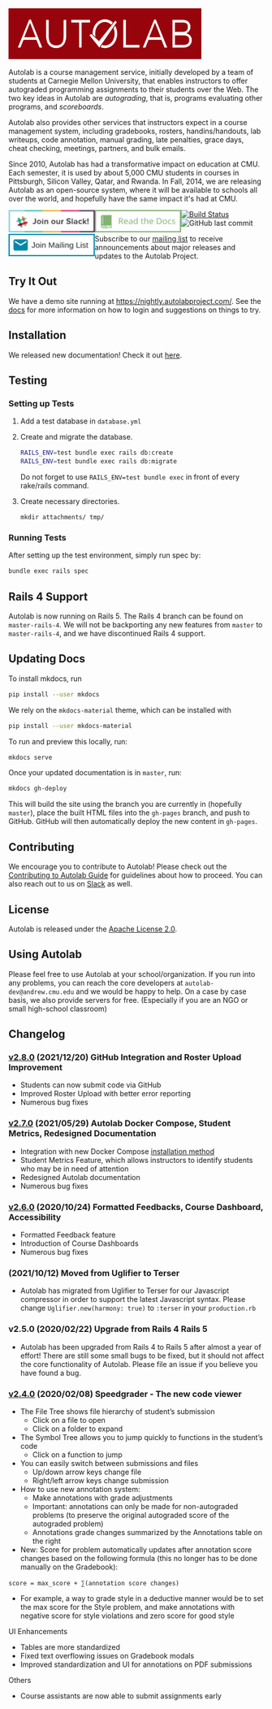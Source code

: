 <a href="https://autolabproject.com">
  <img src="public/images/autolab_banner.svg" width="380px" height="100px">
</a>

Autolab is a course management service, initially developed by a team of students at Carnegie Mellon University, that enables instructors to offer autograded programming assignments to their students over the Web. The two key ideas in Autolab are *autograding*, that is, programs evaluating other programs, and *scoreboards*.

Autolab also provides other services that instructors expect in a course management system, including gradebooks, rosters, handins/handouts, lab writeups, code annotation, manual grading, late penalties, grace days, cheat checking, meetings, partners, and bulk emails.

Since 2010, Autolab has had a transformative impact on education at CMU. Each semester, it is used by about 5,000 CMU students in courses in Pittsburgh, Silicon Valley, Qatar, and Rwanda. In Fall, 2014, we are releasing Autolab as an open-source system, where it will be available to schools all over the world, and hopefully have the same impact it's had at CMU.


<p>
<a href="https://autolab-slack.herokuapp.com" style="float:left">
  <img src="public/images/join_slack.svg" width="170px" height="44px">
</a>

<a href="https://docs.autolabproject.com/" style="float:left">
  <img src="public/images/read_the_docs.svg" width="170px" height="44px">
</a>

<a href="https://groups.google.com/g/autolabproject" style="float:left">
 <img src="public/images/mailing_list.svg" width="170px" height="44px">
</a>

</p>

[![Build Status](https://travis-ci.org/autolab/Autolab.svg)](https://travis-ci.org/autolab/Autolab)
![GitHub last commit](https://img.shields.io/github/last-commit/autolab/Autolab)

Subscribe to our [mailing list](https://groups.google.com/g/autolabproject) to receive announcements about major releases and updates to the Autolab Project.

## Try It Out
We have a demo site running at https://nightly.autolabproject.com/. See the [docs](https://docs.autolabproject.com/#demonstration-site) for more information on how to login and suggestions on things to try.


## Installation

We released new documentation! Check it out [here](https://docs.autolabproject.com).

## Testing

### Setting up Tests

1. Add a test database in `database.yml`

2. Create and migrate the database.
	```sh
	RAILS_ENV=test bundle exec rails db:create
	RAILS_ENV=test bundle exec rails db:migrate
	```
   Do not forget to use `RAILS_ENV=test bundle exec` in front of every rake/rails command.

3. Create necessary directories.

	```
	mkdir attachments/ tmp/
	```

### Running Tests

After setting up the test environment, simply run spec by:

```sh
bundle exec rails spec
```

## Rails 4 Support
Autolab is now running on Rails 5. The Rails 4 branch can be found on `master-rails-4`. 
We will not be backporting any new features from `master` to `master-rails-4`, and we have discontinued Rails 4 support.

## Updating Docs
To install mkdocs, run
```bash
pip install --user mkdocs
```

We rely on the `mkdocs-material` theme, which can be installed with
```bash
pip install --user mkdocs-material
```

To run and preview this locally, run:

```bash
mkdocs serve
```

Once your updated documentation is in `master`, run:

```bash
mkdocs gh-deploy
```

This will build the site using the branch you are currently in (hopefully `master`), place the built HTML files into the `gh-pages` branch, and push to GitHub. GitHub will then automatically deploy the new content in `gh-pages`.

## Contributing

We encourage you to contribute to Autolab! Please check out the
[Contributing to Autolab Guide](https://github.com/autolab/Autolab/blob/master/CONTRIBUTING.md) for guidelines about how to proceed. You can also reach out to us on [Slack](https://autolab-slack.herokuapp.com) as well.

## License

Autolab is released under the [Apache License 2.0](http://opensource.org/licenses/Apache-2.0).

## Using Autolab

Please feel free to use Autolab at your school/organization. If you run into any problems, you can reach the core developers at `autolab-dev@andrew.cmu.edu` and we would be happy to help. On a case by case basis, we also provide servers for free. (Especially if you are an NGO or small high-school classroom)


## Changelog
### [v2.8.0](https://github.com/autolab/Autolab/releases/tag/v2.8.0) (2021/12/20) GitHub Integration and Roster Upload Improvement
- Students can now submit code via GitHub
- Improved Roster Upload with better error reporting
- Numerous bug fixes

### [v2.7.0](https://github.com/autolab/Autolab/releases/tag/v2.7.0) (2021/05/29) Autolab Docker Compose, Student Metrics, Redesigned Documentation
- Integration with new Docker Compose [installation method](https://github.com/autolab/docker)
- Student Metrics Feature, which allows instructors to identify students who may be in need of attention
- Redesigned Autolab documentation
- Numerous bug fixes

### [v2.6.0](https://github.com/autolab/Autolab/releases/tag/v2.6.0) (2020/10/24) Formatted Feedbacks, Course Dashboard, Accessibility
- Formatted Feedback feature
- Introduction of Course Dashboards
- Numerous bug fixes

### (2021/10/12) Moved from Uglifier to Terser
- Autolab has migrated from Uglifier to Terser for our Javascript compressor in order to support the latest Javascript syntax. Please change `Uglifier.new(harmony: true)` to `:terser` in your `production.rb`

### v2.5.0 (2020/02/22) Upgrade from Rails 4 Rails 5
- Autolab has been upgraded from Rails 4 to Rails 5 after almost a year of effort! There are still some small
bugs to be fixed, but it should not affect the core functionality of Autolab. Please file an issue if you believe
you have found a bug.


### [v2.4.0](https://github.com/autolab/Autolab/releases/tag/v2.4.0) (2020/02/08) Speedgrader - The new code viewer 
- The File Tree shows file hierarchy of student’s submission 
  - Click on a file to open 
  - Click on a folder to expand 
- The Symbol Tree allows you to jump quickly to functions in the student’s code 
  - Click on a function to jump 
- You can easily switch between submissions and files 
  - Up/down arrow keys change file 
  - Right/left arrow keys change submission 
- How to use new annotation system: 
  - Make annotations with grade adjustments 
  - Important: annotations can only be made for non-autograded problems (to preserve the original autograded score of the autograded problem) 
  - Annotations grade changes summarized by the Annotations table on the right 
- New: Score for problem automatically updates after annotation score changes based on the following formula (this no longer has to be done manually on the Gradebook): 

 `score = max_score + ∑(annotation score changes) `
- For example, a way to grade style in a deductive manner would be to set the max score for the Style problem, and make annotations with negative score for style violations and zero score for good style 

UI Enhancements 
- Tables are more standardized 
- Fixed text overflowing issues on Gradebook modals 
- Improved standardization and UI for annotations on PDF submissions 

Others 
- Course assistants are now able to submit assignments early 
